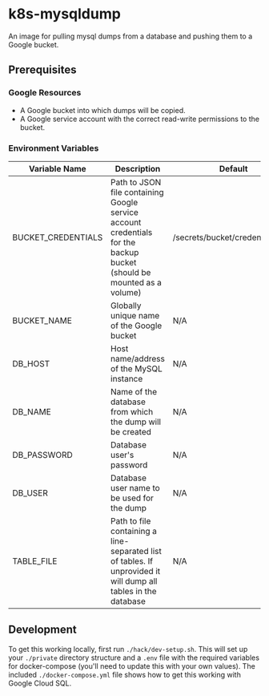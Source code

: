 # k8s-mysqldump

An image for pulling mysql dumps from a database and pushing them to a Google bucket.

## Prerequisites

### Google Resources

* A Google bucket into which dumps will be copied.
* A Google service account with the correct read-write permissions to the bucket.

### Environment Variables

| Variable Name | Description | Default |
| ------------- | ----------- | ------- |
| BUCKET_CREDENTIALS | Path to JSON file containing Google service account credentials for the backup bucket (should be mounted as a volume) | /secrets/bucket/credentials.json |
| BUCKET_NAME | Globally unique name of the Google bucket | N/A |
| DB_HOST | Host name/address of the MySQL instance | N/A |
| DB_NAME | Name of the database from which the dump will be created | N/A |
| DB_PASSWORD | Database user's password | N/A |
| DB_USER | Database user name to be used for the dump | N/A |
| TABLE_FILE | Path to file containing a line-separated list of tables. If unprovided it will dump all tables in the database | N/A |

## Development

To get this working locally, first run `./hack/dev-setup.sh`. This will set up your `./private` directory structure and a `.env` file with the required variables for docker-compose (you'll need to update this with your own values). The included `./docker-compose.yml` file shows how to get this working with Google Cloud SQL.